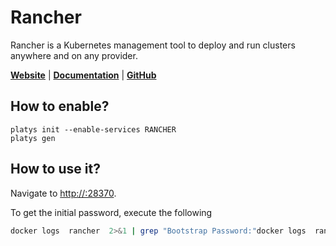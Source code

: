 # Rancher

Rancher is a Kubernetes management tool to deploy and run clusters anywhere and on any provider.

**[Website](https://www.rancher.com/)** | **[Documentation](https://ranchermanager.docs.rancher.com)** | **[GitHub](https://github.com/rancher/rancher)**

## How to enable?

```
platys init --enable-services RANCHER
platys gen
```

## How to use it?

Navigate to <http://:28370>.

To get the initial password, execute the following

```bash
docker logs  rancher  2>&1 | grep "Bootstrap Password:"docker logs  rancher  2>&1 | grep "Bootstrap Password:"
```
